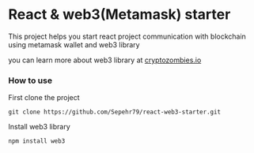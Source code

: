 # React & web3(Metamask) starter
This project helps you start react project communication with blockchain using metamask wallet 
and web3 library

you can learn more about web3 library at [cryptozombies.io](https://cryptozombies.io/en/lesson/6/chapter/1)

### How to use
First clone the project

```
git clone https://github.com/Sepehr79/react-web3-starter.git
```

Install web3 library

```
npm install web3
```